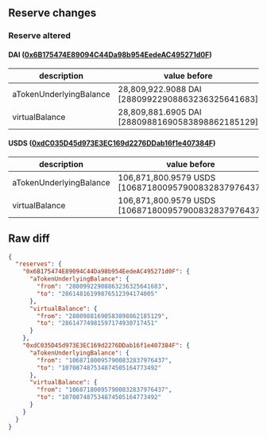 ## Reserve changes

### Reserve altered

#### DAI ([0x6B175474E89094C44Da98b954EedeAC495271d0F](https://etherscan.io/address/0x6B175474E89094C44Da98b954EedeAC495271d0F))

| description | value before | value after |
| --- | --- | --- |
| aTokenUnderlyingBalance | 28,809,922.9088 DAI [28809922908863236325641683] | 28,614,816.1998 DAI [28614816199876512394174005] |
| virtualBalance | 28,809,881.6905 DAI [28809881690583898862185129] | 28,614,774.9815 DAI [28614774981597174930717451] |


#### USDS ([0xdC035D45d973E3EC169d2276DDab16f1e407384F](https://etherscan.io/address/0xdC035D45d973E3EC169d2276DDab16f1e407384F))

| description | value before | value after |
| --- | --- | --- |
| aTokenUnderlyingBalance | 106,871,800.9579 USDS [106871800957900832837976437] | 107,087,487.5348 USDS [107087487534874505164773492] |
| virtualBalance | 106,871,800.9579 USDS [106871800957900832837976437] | 107,087,487.5348 USDS [107087487534874505164773492] |


## Raw diff

```json
{
  "reserves": {
    "0x6B175474E89094C44Da98b954EedeAC495271d0F": {
      "aTokenUnderlyingBalance": {
        "from": "28809922908863236325641683",
        "to": "28614816199876512394174005"
      },
      "virtualBalance": {
        "from": "28809881690583898862185129",
        "to": "28614774981597174930717451"
      }
    },
    "0xdC035D45d973E3EC169d2276DDab16f1e407384F": {
      "aTokenUnderlyingBalance": {
        "from": "106871800957900832837976437",
        "to": "107087487534874505164773492"
      },
      "virtualBalance": {
        "from": "106871800957900832837976437",
        "to": "107087487534874505164773492"
      }
    }
  }
}
```